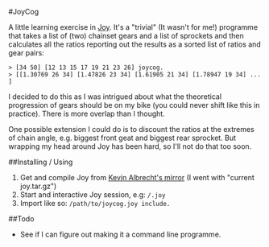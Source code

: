 #JoyCog

A little learning exercise in [Joy](http://www.kevinalbrecht.com/code/joy-mirror/index.html). It's a "trivial" (It wasn't for me!) programme that takes a list of (two) chainset gears and a list of sprockets and then calculates all the ratios reporting out the results as a sorted list of ratios and gear pairs:

	> [34 50] [12 13 15 17 19 21 23 26] joycog.
	> [[1.30769 26 34] [1.47826 23 34] [1.61905 21 34] [1.78947 19 34] ... ]

I decided to do this as I was intrigued about what the theoretical progression of gears should be on my bike (you could never shift like this in practice). There is more overlap than I thought.

One possible extension I could do is to discount the ratios at the extremes of chain angle, e.g. biggest front geat and biggest rear sprocket. But wrapping my head around Joy has been hard, so I'll not do that too soon.

##Installing / Using

1. Get and compile Joy from [Kevin Albrecht's mirror](http://www.kevinalbrecht.com/code/joy-mirror/index.html) (I went with "current joy.tar.gz")
2. Start and interactive Joy session, e.g: `/.joy`
3. Import like so: `/path/to/joycog.joy include.`

##Todo

- See if I can figure out making it a command line programme.
